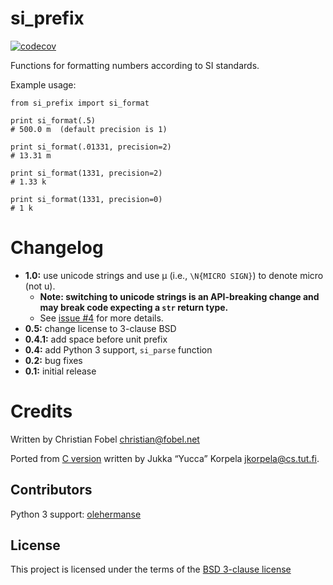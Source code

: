 # si_prefix #

[![codecov](https://codecov.io/github/cfobel/si-prefix/graph/badge.svg?token=HhZzqDEB92)](https://codecov.io/github/cfobel/si-prefix)

Functions for formatting numbers according to SI standards.

Example usage:

    from si_prefix import si_format

    print si_format(.5)
    # 500.0 m  (default precision is 1)

    print si_format(.01331, precision=2)
    # 13.31 m

    print si_format(1331, precision=2)
    # 1.33 k

    print si_format(1331, precision=0)
    # 1 k

# Changelog #

 - **1.0:** use unicode strings and use µ (i.e., ``\N{MICRO SIGN}``) to denote
   micro (not u).
     - **Note: switching to unicode strings is an API-breaking change and may
       break code expecting a `str` return type.**
     - See [issue #4][i4] for more details.
 - **0.5:** change license to 3-clause BSD
 - **0.4.1:** add space before unit prefix
 - **0.4:** add Python 3 support, `si_parse` function
 - **0.2:** bug fixes
 - **0.1:** initial release

# Credits #

Written by Christian Fobel <christian@fobel.net>  

Ported from [C version][1] written by Jukka “Yucca” Korpela
<jkorpela@cs.tut.fi>.

## Contributors ##

Python 3 support: [olehermanse][2]

License
-------
This project is licensed under the terms of the [BSD 3-clause license](/LICENSE.md)

[1]: http://www.cs.tut.fi/~jkorpela/c/eng.html
[2]: https://github.com/olehermanse
[i4]: https://github.com/cfobel/si-prefix/issues/4
